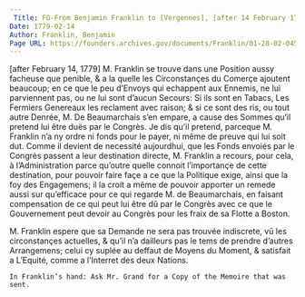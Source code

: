 ```yaml
---
 Title: FO-From Benjamin Franklin to [Vergennes], [after 14 February 1779]
Date: 1779-02-14
Author: Franklin, Benjamin
Page URL: https://founders.archives.gov/documents/Franklin/01-28-02-0457
---
```


[after February 14, 1779]
M. Franklin se trouve dans une Position aussy facheuse que penible, & a la quelle les Circonstançes du Comerçe ajoutent beaucoup; en ce que le peu d’Envoys qui echappent aux Ennemis, ne lui parviennent pas, ou ne lui sont d’aucun Secours: Si ils sont en Tabacs, Les Fermiers Genereaux les reclament avec raison; & si ce sont des ris, ou tout autre Denrée, M. De Beaumarchais s’en empare, a cause des Sommes qu’il pretend lui être duës par le Congrès. Je dis qu’il pretend, parceque M. Franklin n’a ny ordre ni fonds pour le payer, ni même de preuve qui lui soit dut.
Comme il devient de necessité aujourdhui, que les Fonds envoiés par le Congrès passent a leur destination directe, M. Franklin a recours, pour cela, à l’Administration parce qu’outre quelle connoit l’importançe de cette destination, pour pouvoir faire façe a ce que la Politique exige, ainsi que la foy des Engagemens; il la croit a même de pouvoir apporter un remede aussi sur qu’efficace pour ce qui regarde M. de Beaumarchais, en faisant compensation de ce qui peut lui être dû par le Congrès avec ce que le Gouvernement peut devoir au Congrès pour les fraix de sa Flotte a Boston.

M. Franklin espere que sa Demande ne sera pas trouvée indiscrete, vû les circonstançes actuelles, & qu’il n’a dailleurs pas le tems de prendre d’autres Arrangemens; celui cy suplée au deffaut de Moyens du Moment, & satisfait a L’Equité, comme a l’Interret des deux Nations.
 
    In Franklin’s hand: Ask Mr. Grand for a Copy of the Memoire that was sent.

